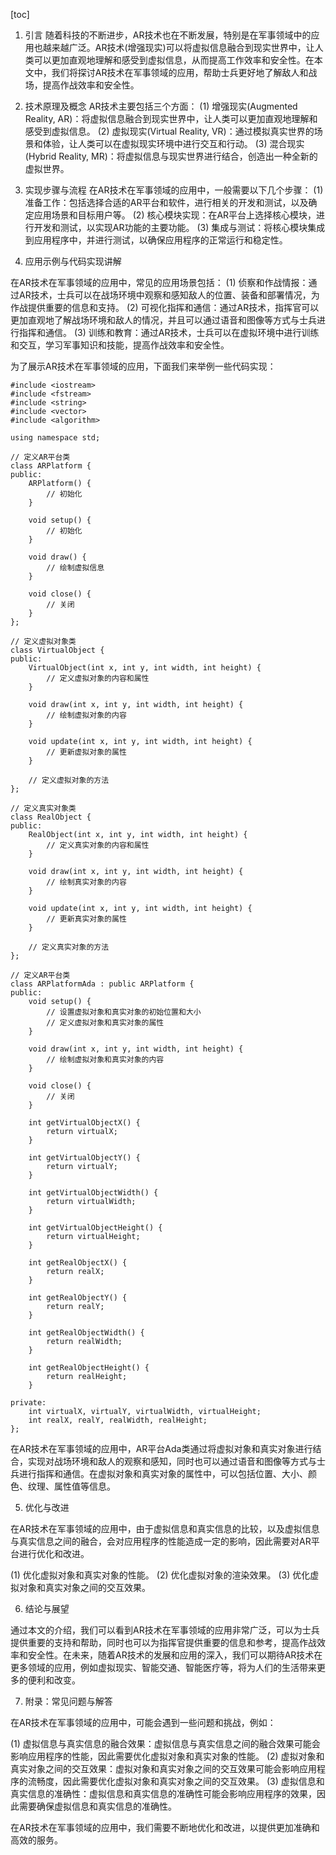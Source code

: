 
[toc]                    
                
                
1. 引言
随着科技的不断进步，AR技术也在不断发展，特别是在军事领域中的应用也越来越广泛。AR技术(增强现实)可以将虚拟信息融合到现实世界中，让人类可以更加直观地理解和感受到虚拟信息，从而提高工作效率和安全性。在本文中，我们将探讨AR技术在军事领域的应用，帮助士兵更好地了解敌人和战场，提高作战效率和安全性。

2. 技术原理及概念
AR技术主要包括三个方面：
(1) 增强现实(Augmented Reality, AR)：将虚拟信息融合到现实世界中，让人类可以更加直观地理解和感受到虚拟信息。
(2) 虚拟现实(Virtual Reality, VR)：通过模拟真实世界的场景和体验，让人类可以在虚拟现实环境中进行交互和行动。
(3) 混合现实(Hybrid Reality, MR)：将虚拟信息与现实世界进行结合，创造出一种全新的虚拟世界。

3. 实现步骤与流程
在AR技术在军事领域的应用中，一般需要以下几个步骤：
(1) 准备工作：包括选择合适的AR平台和软件，进行相关的开发和测试，以及确定应用场景和目标用户等。
(2) 核心模块实现：在AR平台上选择核心模块，进行开发和测试，以实现AR功能的主要功能。
(3) 集成与测试：将核心模块集成到应用程序中，并进行测试，以确保应用程序的正常运行和稳定性。

4. 应用示例与代码实现讲解

在AR技术在军事领域的应用中，常见的应用场景包括：
(1) 侦察和作战情报：通过AR技术，士兵可以在战场环境中观察和感知敌人的位置、装备和部署情况，为作战提供重要的信息和支持。
(2) 可视化指挥和通信：通过AR技术，指挥官可以更加直观地了解战场环境和敌人的情况，并且可以通过语音和图像等方式与士兵进行指挥和通信。
(3) 训练和教育：通过AR技术，士兵可以在虚拟环境中进行训练和交互，学习军事知识和技能，提高作战效率和安全性。

为了展示AR技术在军事领域的应用，下面我们来举例一些代码实现：

```
#include <iostream>
#include <fstream>
#include <string>
#include <vector>
#include <algorithm>

using namespace std;

// 定义AR平台类
class ARPlatform {
public:
    ARPlatform() {
        // 初始化
    }

    void setup() {
        // 初始化
    }

    void draw() {
        // 绘制虚拟信息
    }

    void close() {
        // 关闭
    }
};

// 定义虚拟对象类
class VirtualObject {
public:
    VirtualObject(int x, int y, int width, int height) {
        // 定义虚拟对象的内容和属性
    }

    void draw(int x, int y, int width, int height) {
        // 绘制虚拟对象的内容
    }

    void update(int x, int y, int width, int height) {
        // 更新虚拟对象的属性
    }

    // 定义虚拟对象的方法
};

// 定义真实对象类
class RealObject {
public:
    RealObject(int x, int y, int width, int height) {
        // 定义真实对象的内容和属性
    }

    void draw(int x, int y, int width, int height) {
        // 绘制真实对象的内容
    }

    void update(int x, int y, int width, int height) {
        // 更新真实对象的属性
    }

    // 定义真实对象的方法
};

// 定义AR平台类
class ARPlatformAda : public ARPlatform {
public:
    void setup() {
        // 设置虚拟对象和真实对象的初始位置和大小
        // 定义虚拟对象和真实对象的属性
    }

    void draw(int x, int y, int width, int height) {
        // 绘制虚拟对象和真实对象的内容
    }

    void close() {
        // 关闭
    }

    int getVirtualObjectX() {
        return virtualX;
    }

    int getVirtualObjectY() {
        return virtualY;
    }

    int getVirtualObjectWidth() {
        return virtualWidth;
    }

    int getVirtualObjectHeight() {
        return virtualHeight;
    }

    int getRealObjectX() {
        return realX;
    }

    int getRealObjectY() {
        return realY;
    }

    int getRealObjectWidth() {
        return realWidth;
    }

    int getRealObjectHeight() {
        return realHeight;
    }

private:
    int virtualX, virtualY, virtualWidth, virtualHeight;
    int realX, realY, realWidth, realHeight;
};
```

在AR技术在军事领域的应用中，AR平台Ada类通过将虚拟对象和真实对象进行结合，实现对战场环境和敌人的观察和感知，同时也可以通过语音和图像等方式与士兵进行指挥和通信。在虚拟对象和真实对象的属性中，可以包括位置、大小、颜色、纹理、属性值等信息。

5. 优化与改进

在AR技术在军事领域的应用中，由于虚拟信息和真实信息的比较，以及虚拟信息与真实信息之间的融合，会对应用程序的性能造成一定的影响，因此需要对AR平台进行优化和改进。

(1) 优化虚拟对象和真实对象的性能。
(2) 优化虚拟对象的渲染效果。
(3) 优化虚拟对象和真实对象之间的交互效果。

6. 结论与展望

通过本文的介绍，我们可以看到AR技术在军事领域的应用非常广泛，可以为士兵提供重要的支持和帮助，同时也可以为指挥官提供重要的信息和参考，提高作战效率和安全性。在未来，随着AR技术的发展和应用的深入，我们可以期待AR技术在更多领域的应用，例如虚拟现实、智能交通、智能医疗等，将为人们的生活带来更多的便利和改变。

7. 附录：常见问题与解答

在AR技术在军事领域的应用中，可能会遇到一些问题和挑战，例如：

(1) 虚拟信息与真实信息的融合效果：虚拟信息与真实信息之间的融合效果可能会影响应用程序的性能，因此需要优化虚拟对象和真实对象的性能。
(2) 虚拟对象和真实对象之间的交互效果：虚拟对象和真实对象之间的交互效果可能会影响应用程序的流畅度，因此需要优化虚拟对象和真实对象之间的交互效果。
(3) 虚拟信息和真实信息的准确性：虚拟信息和真实信息的准确性可能会影响应用程序的效果，因此需要确保虚拟信息和真实信息的准确性。

在AR技术在军事领域的应用中，我们需要不断地优化和改进，以提供更加准确和高效的服务。

